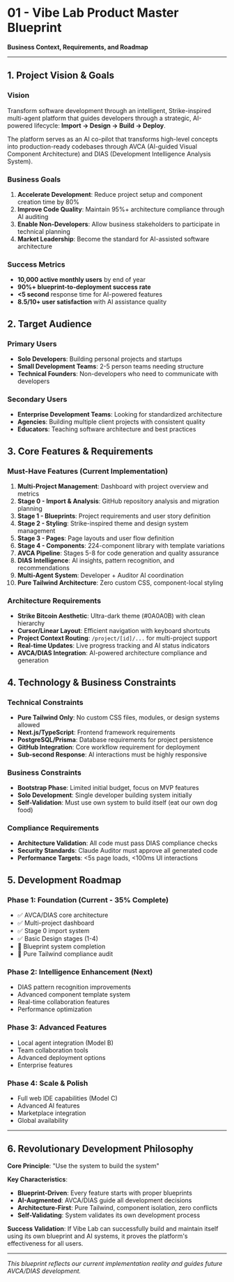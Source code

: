 # 01 - Vibe Lab Product Master Blueprint
**Business Context, Requirements, and Roadmap**

---

## 1. Project Vision & Goals

### Vision
Transform software development through an intelligent, Strike-inspired multi-agent platform that guides developers through a strategic, AI-powered lifecycle: **Import → Design → Build → Deploy**.

The platform serves as an AI co-pilot that transforms high-level concepts into production-ready codebases through AVCA (AI-guided Visual Component Architecture) and DIAS (Development Intelligence Analysis System).

### Business Goals
1. **Accelerate Development**: Reduce project setup and component creation time by 80%
2. **Improve Code Quality**: Maintain 95%+ architecture compliance through AI auditing
3. **Enable Non-Developers**: Allow business stakeholders to participate in technical planning
4. **Market Leadership**: Become the standard for AI-assisted software architecture

### Success Metrics
- **10,000 active monthly users** by end of year
- **90%+ blueprint-to-deployment success rate**
- **<5 second** response time for AI-powered features
- **8.5/10+ user satisfaction** with AI assistance quality

## 2. Target Audience

### Primary Users
- **Solo Developers**: Building personal projects and startups
- **Small Development Teams**: 2-5 person teams needing structure
- **Technical Founders**: Non-developers who need to communicate with developers

### Secondary Users  
- **Enterprise Development Teams**: Looking for standardized architecture
- **Agencies**: Building multiple client projects with consistent quality
- **Educators**: Teaching software architecture and best practices

## 3. Core Features & Requirements

### Must-Have Features (Current Implementation)
1. **Multi-Project Management**: Dashboard with project overview and metrics
2. **Stage 0 - Import & Analysis**: GitHub repository analysis and migration planning
3. **Stage 1 - Blueprints**: Project requirements and user story definition
4. **Stage 2 - Styling**: Strike-inspired theme and design system management
5. **Stage 3 - Pages**: Page layouts and user flow definition
6. **Stage 4 - Components**: 224-component library with template variations
7. **AVCA Pipeline**: Stages 5-8 for code generation and quality assurance
8. **DIAS Intelligence**: AI insights, pattern recognition, and recommendations
9. **Multi-Agent System**: Developer + Auditor AI coordination
10. **Pure Tailwind Architecture**: Zero custom CSS, component-local styling

### Architecture Requirements
- **Strike Bitcoin Aesthetic**: Ultra-dark theme (#0A0A0B) with clean hierarchy
- **Cursor/Linear Layout**: Efficient navigation with keyboard shortcuts
- **Project Context Routing**: `/project/[id]/...` for multi-project support
- **Real-time Updates**: Live progress tracking and AI status indicators
- **AVCA/DIAS Integration**: AI-powered architecture compliance and generation

## 4. Technology & Business Constraints

### Technical Constraints
- **Pure Tailwind Only**: No custom CSS files, modules, or design systems allowed
- **Next.js/TypeScript**: Frontend framework requirements
- **PostgreSQL/Prisma**: Database requirements for project persistence
- **GitHub Integration**: Core workflow requirement for deployment
- **Sub-second Response**: AI interactions must be highly responsive

### Business Constraints
- **Bootstrap Phase**: Limited initial budget, focus on MVP features
- **Solo Development**: Single developer building system initially
- **Self-Validation**: Must use own system to build itself (eat our own dog food)

### Compliance Requirements
- **Architecture Validation**: All code must pass DIAS compliance checks
- **Security Standards**: Claude Auditor must approve all generated code
- **Performance Targets**: <5s page loads, <100ms UI interactions

## 5. Development Roadmap

### Phase 1: Foundation (Current - 35% Complete)
- ✅ AVCA/DIAS core architecture
- ✅ Multi-project dashboard
- ✅ Stage 0 import system
- ✅ Basic Design stages (1-4)
- 🔄 Blueprint system completion
- 🔄 Pure Tailwind compliance audit

### Phase 2: Intelligence Enhancement (Next)
- DIAS pattern recognition improvements
- Advanced component template system
- Real-time collaboration features
- Performance optimization

### Phase 3: Advanced Features
- Local agent integration (Model B)
- Team collaboration tools
- Advanced deployment options
- Enterprise features

### Phase 4: Scale & Polish
- Full web IDE capabilities (Model C)
- Advanced AI features
- Marketplace integration
- Global availability

---

## 6. Revolutionary Development Philosophy

**Core Principle**: "Use the system to build the system"

**Key Characteristics**:
- **Blueprint-Driven**: Every feature starts with proper blueprints
- **AI-Augmented**: AVCA/DIAS guide all development decisions
- **Architecture-First**: Pure Tailwind, component isolation, zero conflicts
- **Self-Validating**: System validates its own development process

**Success Validation**: 
If Vibe Lab can successfully build and maintain itself using its own blueprint and AI systems, it proves the platform's effectiveness for all users.

---

*This blueprint reflects our current implementation reality and guides future AVCA/DIAS development.*
